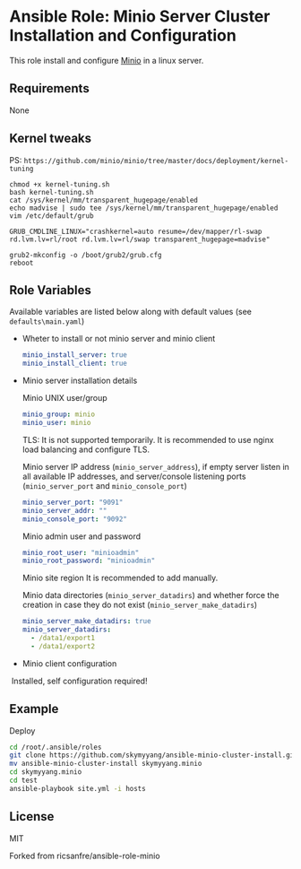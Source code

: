 Ansible Role: Minio Server Cluster Installation and Configuration
=========

This role install and configure [Minio](http://min.io) in a linux server.


Requirements
------------

None


Kernel tweaks
------------

PS: `https://github.com/minio/minio/tree/master/docs/deployment/kernel-tuning`

```shell
chmod +x kernel-tuning.sh
bash kernel-tuning.sh
cat /sys/kernel/mm/transparent_hugepage/enabled
echo madvise | sudo tee /sys/kernel/mm/transparent_hugepage/enabled
vim /etc/default/grub

GRUB_CMDLINE_LINUX="crashkernel=auto resume=/dev/mapper/rl-swap rd.lvm.lv=rl/root rd.lvm.lv=rl/swap transparent_hugepage=madvise"

grub2-mkconfig -o /boot/grub2/grub.cfg
reboot
```

Role Variables
--------------

Available variables are listed below along with default values (see `defaults\main.yaml`)

- Wheter to install or not minio server and minio client

  ```yml
  minio_install_server: true
  minio_install_client: true
  ```
- Minio server installation details

  Minio UNIX user/group
  ```yml
  minio_group: minio
  minio_user: minio
  ```

  TLS:
  It is not supported temporarily. It is recommended to use nginx load balancing and configure TLS.


  Minio server IP address (`minio_server_address`), if empty server listen in all available IP addresses, and server/console listening ports (`minio_server_port` and `minio_console_port`)
  ```yml
  minio_server_port: "9091"
  minio_server_addr: ""
  minio_console_port: "9092"
  ```

  Minio admin user and password
  ```yml
  minio_root_user: "minioadmin"
  minio_root_password: "minioadmin"
  ```

  Minio site region
  It is recommended to add manually.

  Minio data directories (`minio_server_datadirs`) and whether force the creation in case they do not exist (`minio_server_make_datadirs`)

  ```yml
  minio_server_make_datadirs: true
  minio_server_datadirs:
    - /data1/export1
    - /data1/export2
  ```

- Minio client configuration

​                 Installed, self configuration required!

Example
---
Deploy

```bash
cd /root/.ansible/roles
git clone https://github.com/skymyyang/ansible-minio-cluster-install.git
mv ansible-minio-cluster-install skymyyang.minio
cd skymyyang.minio
cd test
ansible-playbook site.yml -i hosts
```

License
-------

MIT

Forked from ricsanfre/ansible-role-minio
